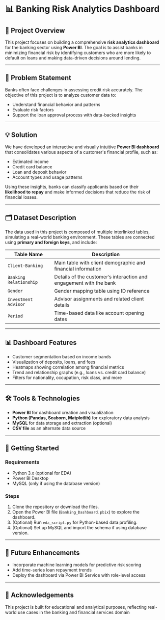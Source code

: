 # 📊 Banking Risk Analytics Dashboard

## 🧩 Project Overview

This project focuses on building a comprehensive **risk analytics dashboard** for the banking sector using **Power BI**. The goal is to assist banks in minimizing financial risk by identifying customers who are more likely to default on loans and making data-driven decisions around lending.

---

## 🎯 Problem Statement

Banks often face challenges in assessing credit risk accurately. The objective of this project is to analyze customer data to:

* Understand financial behavior and patterns
* Evaluate risk factors
* Support the loan approval process with data-backed insights

---

## 💡 Solution

We have developed an interactive and visually intuitive **Power BI dashboard** that consolidates various aspects of a customer's financial profile, such as:

* Estimated income
* Credit card balance
* Loan and deposit behavior
* Account types and usage patterns

Using these insights, banks can classify applicants based on their **likelihood to repay** and make informed decisions that reduce the risk of financial losses.

---

## 🗂️ Dataset Description

The data used in this project is composed of multiple interlinked tables, simulating a real-world banking environment. These tables are connected using **primary and foreign keys**, and include:

| Table Name             | Description                                                        |
| ---------------------- | ------------------------------------------------------------------ |
| `Client-Banking`       | Main table with client demographic and financial information       |
| `Banking Relationship` | Details of the customer’s interaction and engagement with the bank |
| `Gender`               | Gender mapping table using ID reference                            |
| `Investment Advisor`   | Advisor assignments and related client details                     |
| `Period`               | Time-based data like account opening dates                         |

---

## 📊 Dashboard Features

* Customer segmentation based on income bands
* Visualization of deposits, loans, and fees
* Heatmaps showing correlation among financial metrics
* Trend and relationship graphs (e.g., loans vs. credit card balance)
* Filters for nationality, occupation, risk class, and more

---

## 🛠️ Tools & Technologies

* **Power BI** for dashboard creation and visualization
* **Python (Pandas, Seaborn, Matplotlib)** for exploratory data analysis
* **MySQL** for data storage and extraction (optional)
* **CSV file** as an alternate data source

---

## 🚀 Getting Started

### Requirements

* Python 3.x (optional for EDA)
* Power BI Desktop
* MySQL (only if using the database version)

### Steps

1. Clone the repository or download the files.
2. Open the Power BI file (`Banking_Dashboard.pbix`) to explore the dashboard.
3. (Optional) Run `eda_script.py` for Python-based data profiling.
4. (Optional) Set up MySQL and import the schema if using database version.

---

## 📌 Future Enhancements

* Incorporate machine learning models for predictive risk scoring
* Add time-series loan repayment trends
* Deploy the dashboard via Power BI Service with role-level access

---

## 🙌 Acknowledgements

This project is built for educational and analytical purposes, reflecting real-world use cases in the banking and financial services domain
